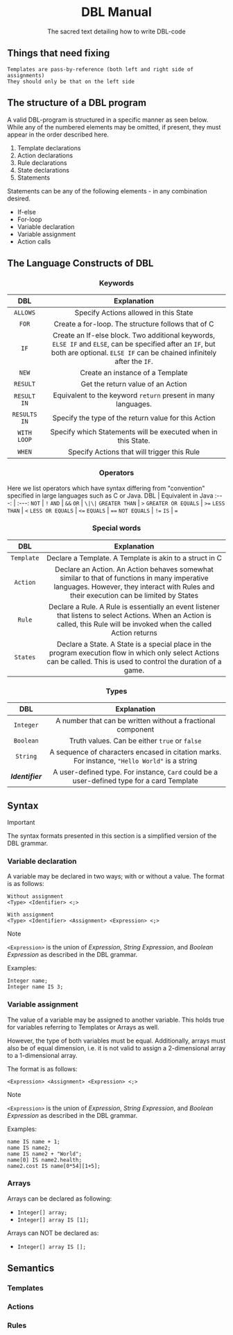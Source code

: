 <h1 align="center">
    DBL Manual
</h1>
<p align="center">
  The sacred text detailing how to write DBL-code
</p>

## Things that need fixing
    Templates are pass-by-reference (both left and right side of assignments)
    They should only be that on the left side

## The structure of a DBL program
A valid DBL-program is structured in a specific manner as seen below. While any of the numbered elements may be omitted, if present, they must appear in the order described here.
1. Template declarations
2. Action declarations
3. Rule declarations
4. State declarations
5. Statements

Statements can be any of the following elements - in any combination desired.
* If-else
* For-loop
* Variable declaration
* Variable assignment
* Action calls


## The Language Constructs of DBL
<h3 align="center">
Keywords
</h3>

DBL | Explanation
:---: | :---:
`ALLOWS` | Specify Actions allowed in this State
`FOR`    | Create a for-loop. The structure follows that of C
`IF`     | Create an If-else block. Two additional keywords, `ELSE IF` and `ELSE`, can be specified after an `IF`, but both are optional. `ELSE IF` can be chained infinitely after the `IF`.
`NEW`        | Create an instance of a Template
`RESULT`     | Get the return value of an Action
`RESULT IN`  | Equivalent to the keyword `return` present in many languages.
`RESULTS IN` | Specify the type of the return value for this Action
`WITH LOOP`  | Specify which Statements will be executed when in this State.
`WHEN`       | Specify Actions that will trigger this Rule

<h3 align="center">
Operators
</h3>

Here we list operators which have syntax differing from "convention" specified in large languages such as C or Java.
DBL | Equivalent in Java
:---: | :---:
`NOT` | `!`
`AND` | `&&`
`OR`  | `\|\|`
`GREATER THAN`      | `>`
`GREATER OR EQUALS` | `>=`
`LESS THAN`         | `<`
`LESS OR EQUALS`    | `<=`
`EQUALS`            | `==`
`NOT EQUALS`        | `!=`
`IS` | `=`

<h3 align="center">
Special words
</h3>

DBL | Explanation
:---: | :---:
`Template` | Declare a Template. A Template is akin to a struct in C
`Action` | Declare an Action. An Action behaves somewhat similar to that of functions in many imperative languages.  However, they interact with Rules and their execution can be limited by States
`Rule` | Declare a Rule. A Rule is essentially an event listener that listens to select Actions. When an Action is called, this Rule will be invoked when the called Action returns
`States` | Declare a State. A State is a special place in the program execution flow in which only select Actions can be called. This is used to control the duration of a game.

<h3 align="center">
Types
</h3>

DBL | Explanation
:---: | :---:
`Integer` | A number that can be written without a fractional component
`Boolean` | Truth values. Can be either `true` or `false`
`String`  | A sequence of characters encased in citation marks. For instance, `"Hello World"` is a string
***Identifier*** | A user-defined type. For instance, `Card` could be a user-defined type for a card Template

## Syntax
> [!IMPORTANT]
> The syntax formats presented in this section is a simplified version of the DBL grammar.


### Variable declaration
A variable may be declared in two ways; with or without a value.
The format is as follows:
```
Without assignment
<Type> <Identifier> <;>

With assignment
<Type> <Identifier> <Assignment> <Expression> <;>
```
> [!NOTE]
> `<Expression>` is the union of *Expression*, *String Expression*, and *Boolean Expression* as described in the DBL grammar.

Examples:
```
Integer name;
Integer name IS 3;
```


### Variable assignment
The value of a variable may be assigned to another variable.
This holds true for variables referring to Templates or Arrays as well.

However, the type of both variables must be equal.
Additionally, arrays must also be of equal dimension, i.e. it is not valid to assign a 2-dimensional array to a 1-dimensional array.

The format is as follows:
```
<Expression> <Assignment> <Expression> <;>

```
> [!NOTE]
> `<Expression>` is the union of *Expression*, *String Expression*, and *Boolean Expression* as described in the DBL grammar.

Examples:
```
name IS name + 1;
name IS name2;
name IS name2 + "World";
name[0] IS name2.health;
name2.cost IS name[0*54][1+5];
```

###




### Arrays
Arrays can be declared as following:
* `Integer[] array;`
* `Integer[] array IS [1];`

Arrays can NOT be declared as:
* `Integer[] array IS [];`

## Semantics

### Templates

### Actions


### Rules
